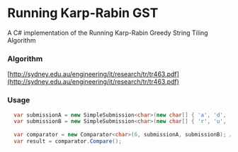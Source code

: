 # Running Karp-Rabin GST
A C# implementation of the Running Karp-Rabin Greedy String Tiling Algorithm

### Algorithm
[http://sydney.edu.au/engineering/it/research/tr/tr463.pdf](http://sydney.edu.au/engineering/it/research/tr/tr463.pdf)

### Usage
```cs
  var submissionA = new SimpleSubmission<char>(new char[] { 'a', 'd', 'o', 'r', 'u', 'n', 'r', 'u', 'n' });
  var submissionB = new SimpleSubmission<char>(new char[] { 'r', 'u', 'n', 'a', 'd', 'o', 'r', 'u', 'n' });
  
  var comparator = new Comparator<char>(6, submissionA, submissionB); // 6 = mimum match length
  var result = comparator.Compare();
```